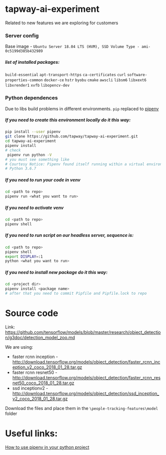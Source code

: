# tapway-ai-experiment
Related to new features we are exploring for customers

### Server config
Base image - `Ubuntu Server 18.04 LTS (HVM), SSD Volume Type - ami-0c5199d385b432989`
##### list of installed packages:
`build-essential` `apt-transport-https` `ca-certificates` `curl` `software-properties-common` `docker-ce` `hstr` `byobu` `cmake` `awscli` `libsm6` `libxext6` `libxrender1` `xvfb` `libopencv-dev`

### Python dependences 
Due to libs build problems in different environments. `pip` replaced to [pipenv](https://pipenv.readthedocs.io/en/latest/)

##### If you need to create this environment locally do it this way:
```bash
pip install --user pipenv
git clone https://github.com/tapway/tapway-ai-experiment.git
cd tapway-ai-experiment
pipenv install
# check
 pipenv run python -V
# you must see something like 
# Courtesy Notice: Pipenv found itself running within a virtual environment, so it will automatically use that environment, instead of creating its own for any project. You can set PIPENV_IGNORE_VIRTUALENVS=1 to force pipenv to ignore that environment and create its own instead. You can set PIPENV_VERBOSITY=-1 to suppress this warning.
# Python 3.6.7
```
##### If you need to run your code in venv
```bash
cd <path to repo>
pipenv run <what you want to run>
```
##### If you need to activate venv
```bash
cd <path to repo>
pipenv shell
```
##### If you need to run script on our headless server, sequence is:
```bash
cd <path to repo>
pipenv shell
export DISPLAY=:1
python <what you want to run>
``` 
##### If you need to install new package do it this way:
```bash
cd <project dir>
pipenv install <package name>
# after that you need to commit Pipfile and Pipfile.lock to repo
```

# Source code

Link: https://github.com/tensorflow/models/blob/master/research/object_detection/g3doc/detection_model_zoo.md

We are using:
- faster rcnn inception - http://download.tensorflow.org/models/object_detection/faster_rcnn_inception_v2_coco_2018_01_28.tar.gz
- faster rcnn resnet50 - http://download.tensorflow.org/models/object_detection/faster_rcnn_resnet50_coco_2018_01_28.tar.gz
- ssd inceptionv2 - http://download.tensorflow.org/models/object_detection/ssd_inception_v2_coco_2018_01_28.tar.gz

Download the files and place them in the `\people-tracking-features\model` folder

# Useful links:
[How to use pipenv in your python project](https://jcutrer.com/howto/dev/python/pipenv-pipfile)
